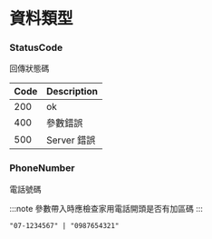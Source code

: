 # 資料類型

### StatusCode
回傳狀態碼

| Code | Description |
| :------ | :------ |
| 200 | ok |
| 400 | 參數錯誤 |
| 500 | Server 錯誤 |


### PhoneNumber
電話號碼

:::note
參數帶入時應檢查家用電話開頭是否有加區碼
:::

```
"07-1234567" | "0987654321"
```